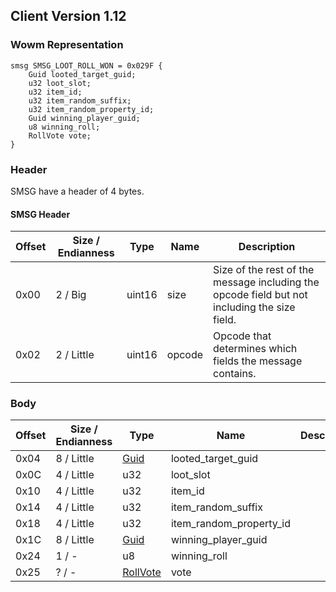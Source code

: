 ## Client Version 1.12

### Wowm Representation
```rust,ignore
smsg SMSG_LOOT_ROLL_WON = 0x029F {
    Guid looted_target_guid;
    u32 loot_slot;
    u32 item_id;
    u32 item_random_suffix;
    u32 item_random_property_id;
    Guid winning_player_guid;
    u8 winning_roll;
    RollVote vote;
}
```
### Header
SMSG have a header of 4 bytes.

#### SMSG Header
| Offset | Size / Endianness | Type   | Name   | Description |
| ------ | ----------------- | ------ | ------ | ----------- |
| 0x00   | 2 / Big           | uint16 | size   | Size of the rest of the message including the opcode field but not including the size field.|
| 0x02   | 2 / Little        | uint16 | opcode | Opcode that determines which fields the message contains.|
### Body
| Offset | Size / Endianness | Type | Name | Description |
| ------ | ----------------- | ---- | ---- | ----------- |
| 0x04 | 8 / Little | [Guid](../spec/packed-guid.md) | looted_target_guid |  |
| 0x0C | 4 / Little | u32 | loot_slot |  |
| 0x10 | 4 / Little | u32 | item_id |  |
| 0x14 | 4 / Little | u32 | item_random_suffix |  |
| 0x18 | 4 / Little | u32 | item_random_property_id |  |
| 0x1C | 8 / Little | [Guid](../spec/packed-guid.md) | winning_player_guid |  |
| 0x24 | 1 / - | u8 | winning_roll |  |
| 0x25 | ? / - | [RollVote](rollvote.md) | vote |  |
